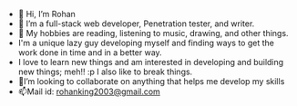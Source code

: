 - 👋 Hi, I’m Rohan
- 👀 I’m a full-stack web developer, Penetration tester, and writer.
- 🌱 My hobbies are reading, listening to music, drawing, and other things.
- I'm a unique lazy guy developing myself and finding ways to get the work done in time and in a better way.
- I love to learn new things and am interested in developing and building new things; meh!!  :p I also like to break things.
- 💞I’m looking to collaborate on anything that helps me develop my skills
- 📫Mail id: rohanking2003@gmail.com

<!---
rohanKing04/rohanKing04 is a ✨ special ✨ repository because its `README.md` (this file) appears on your GitHub profile.
You can click the Preview link to take a look at your changes.
--->

